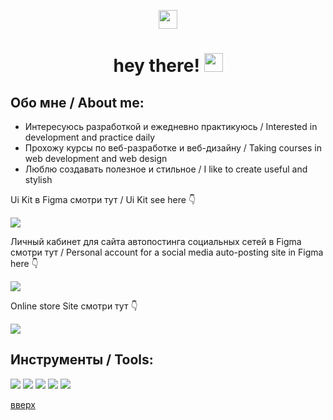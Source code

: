 <a id = "anchor"></a>

<div align="center">
    <img src="https://i.gifer.com/PYh.gif" align = "center" width="30px" height="30px"/> 
    <h1 align = "center">
        hey there!
        <img src="https://media.giphy.com/media/hvRJCLFzcasrR4ia7z/giphy.gif" width="30px"/>
    </h1>
</div>

## Обо мне / About me:
* Интересуюсь разработкой и ежедневно практикуюсь / Interested in development and practice daily
* Прохожу курсы по веб-разработке и веб-дизайну / Taking courses in web development and web design
* Люблю создавать полезное и стильное / I like to create useful and stylish

Ui Kit в Figma смотри тут / Ui Kit see here 👇

[<img src="https://img.shields.io/badge/Ui KIT-FEE7F0?style=for-the-badge&logo=Figma&logoColor=black"/>](https://www.figma.com/community/file/1093433194340178113) 

Личный кабинет для сайта автопостинга социальных сетей в Figma смотри тут / Personal account for a social media auto-posting site in Figma here 👇

[<img src="https://img.shields.io/badge/Figma-FEE7F0?style=for-the-badge&logo=Figma&logoColor=black"/>](https://www.figma.com/file/dOHPexhJUGt2ifJW48Gqbs/%D0%9B%D0%9A-ASP-(hh)?node-id=0-1) 

Online store Site смотри тут 👇

[<img src="https://img.shields.io/badge/B-Behance-blue"/>](https://www.behance.net/elizavebogdano6) 

## Инструменты / Tools:
<div>
    <img src="https://img.shields.io/badge/JS-ffffff?style=for-the-badge&logo=JavaScript&logoColor=black"/>
    <img src="https://img.shields.io/badge/HTML5-ffffff?style=for-the-badge&logo=HTML5&Color=black"/>
    <img src="https://img.shields.io/badge/CSS3-ffffff?style=for-the-badge&logo=CSS3&Color=black"/>
    <img src="https://img.shields.io/badge/Figma-ffffff?style=for-the-badge&logo=Figma&Color=black"/>
    <img src="https://img.shields.io/badge/Adobe-ffffff?style=for-the-badge&logo=Adobe&Color=black"/>
</div>

[вверх](#anchor)



